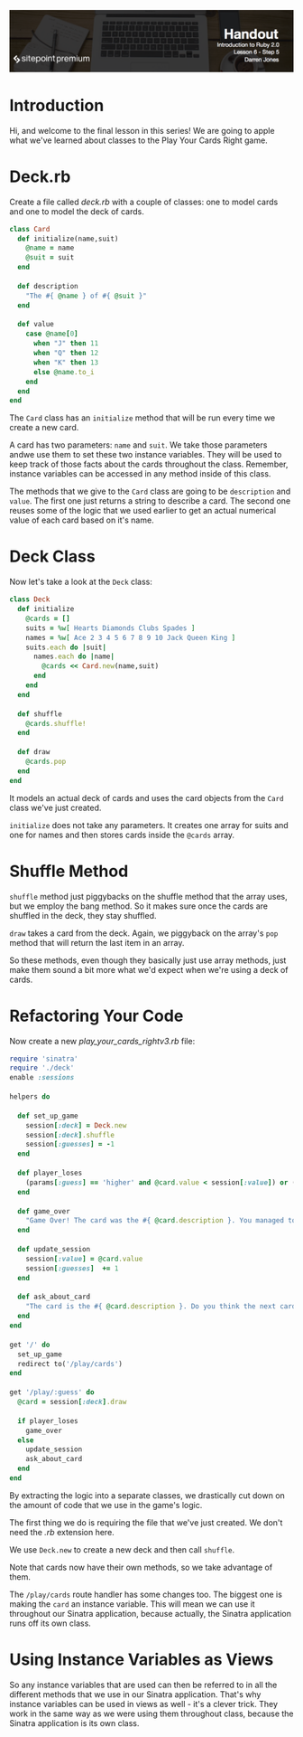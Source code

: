 ![](headings/6.5.png)

# Introduction

Hi, and welcome to the final lesson in this series! We are going to apple what we've learned about classes to the Play Your Cards Right game.

# Deck.rb

Create a file called *deck.rb* with a couple of classes: one to model cards and one to model the deck of cards.

```ruby
class Card
  def initialize(name,suit)
    @name = name
    @suit = suit
  end

  def description
    "The #{ @name } of #{ @suit }"
  end

  def value
    case @name[0]
      when "J" then 11
      when "Q" then 12
      when "K" then 13
      else @name.to_i
    end
  end
end
```

The `Card` class has an `initialize` method that will be run every time we create a new card.

A card has two parameters: `name` and `suit`. We take those parameters andwe use them to set these two instance variables. They will be used to keep track of those facts about the cards throughout the class. Remember, instance variables can be accessed in any method inside of this class.

The methods that we give to the `Card` class are going to be `description` and `value`. The first one just returns a string to describe a card. The second one reuses some of the logic that we used earlier to get an actual numerical value of each card based on it's name.

# Deck Class

Now let's take a look at the `Deck` class:

```ruby
class Deck
  def initialize
    @cards = []
    suits = %w[ Hearts Diamonds Clubs Spades ]
    names = %w[ Ace 2 3 4 5 6 7 8 9 10 Jack Queen King ]
    suits.each do |suit|
      names.each do |name|
        @cards << Card.new(name,suit)
      end
    end
  end

  def shuffle
    @cards.shuffle!
  end

  def draw
    @cards.pop
  end
end
```

It models an actual deck of cards and uses the card objects from the `Card` class we've just created.

`initialize` does not take any parameters. It creates one array for suits and one for names and then stores cards inside the `@cards` array.

# Shuffle Method

`shuffle` method just piggybacks on the shuffle method that the array uses, but we employ the bang method. So it makes sure once the cards are shuffled in the deck, they stay shuffled.

`draw` takes a card from the deck. Again, we piggyback on the array's `pop` method that will return the last item in an array.

So these methods, even though they basically just use array methods, just make them sound a bit more what we'd expect when we're using a deck of cards.

# Refactoring Your Code

Now create a new *play_your_cards_rightv3.rb* file:

```ruby
require 'sinatra'
require './deck'
enable :sessions

helpers do

  def set_up_game
    session[:deck] = Deck.new
    session[:deck].shuffle
    session[:guesses] = -1
  end

  def player_loses
    (params[:guess] == 'higher' and @card.value < session[:value]) or (params[:guess] == 'lower' and @card.value > session[:value])
  end

  def game_over
    "Game Over! The card was the #{ @card.description }. You managed to make #{session[:guesses]} correct guess#{'es' unless session[:guesses] == 1}. <a href='/'>Play Again</a>"
  end

  def update_session
    session[:value] = @card.value
    session[:guesses]  += 1
  end

  def ask_about_card
    "The card is the #{ @card.description }. Do you think the next card will be <a href='/play/higher'>Higher</a> or <a href='/play/lower'>Lower</a>?"
  end
end

get '/' do
  set_up_game
  redirect to('/play/cards')
end

get '/play/:guess' do
  @card = session[:deck].draw

  if player_loses
    game_over
  else
    update_session
    ask_about_card
  end
end
```

By extracting the logic into a separate classes, we drastically cut down on the amount of code that we use in the game's logic.

The first thing we do is requiring the file that we've just created. We don't need the *.rb* extension here.

We use `Deck.new` to create a new deck and then call `shuffle`.

Note that cards now have their own methods, so we take advantage of them.

The `/play/cards` route handler has some changes too. The biggest one is making the `card` an instance variable. This will mean we can use it throughout our Sinatra application, because actually, the Sinatra application runs off its own class.

# Using Instance Variables as Views

So any instance variables that are used can then be referred to in all the different methods that we use in our Sinatra application. That's why instance variables can be used in views as well - it's a clever trick. They work in the same way as we were using them throughout class, because the Sinatra application is its own class.